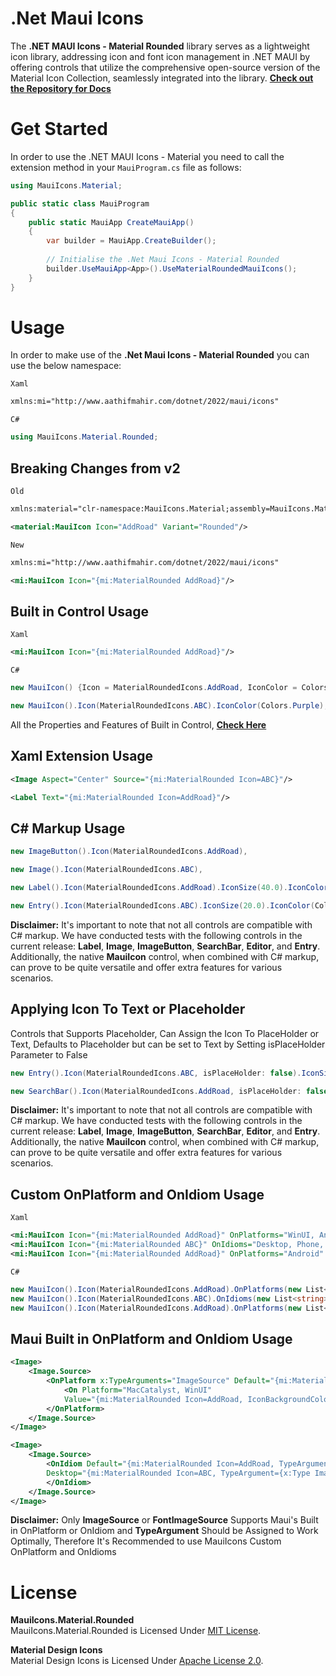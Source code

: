 # .Net Maui Icons

The **.NET MAUI Icons - Material Rounded** library serves as a lightweight icon library, addressing icon and font icon management in .NET MAUI by offering controls that utilize the comprehensive open-source version of the Material Icon Collection, seamlessly integrated into the library.
**[Check out the Repository for Docs](https://github.com/AathifMahir/MauiIcons)**

# Get Started
In order to use the .NET MAUI Icons - Material you need to call the extension method in your `MauiProgram.cs` file as follows:

```csharp
using MauiIcons.Material;

public static class MauiProgram
{
	public static MauiApp CreateMauiApp()
	{
		var builder = MauiApp.CreateBuilder();
		
		// Initialise the .Net Maui Icons - Material Rounded
		builder.UseMauiApp<App>().UseMaterialRoundedMauiIcons();
	}
}
```

# Usage


In order to make use of the **.Net Maui Icons - Material Rounded** you can use the below namespace:

`Xaml`

```xml
xmlns:mi="http://www.aathifmahir.com/dotnet/2022/maui/icons"
```

`C#`
```csharp
using MauiIcons.Material.Rounded;
```

## Breaking Changes from v2

`Old`

```xml
xmlns:material="clr-namespace:MauiIcons.Material;assembly=MauiIcons.Material"

<material:MauiIcon Icon="AddRoad" Variant="Rounded"/>
```

`New`

```xml
xmlns:mi="http://www.aathifmahir.com/dotnet/2022/maui/icons"

<mi:MauiIcon Icon="{mi:MaterialRounded AddRoad}"/>
```

## Built in Control Usage

`Xaml`
```xml
<mi:MauiIcon Icon="{mi:MaterialRounded AddRoad}"/>
```
`C#`
```csharp
new MauiIcon() {Icon = MaterialRoundedIcons.AddRoad, IconColor = Colors.Green};

new MauiIcon().Icon(MaterialRoundedIcons.ABC).IconColor(Colors.Purple);
```

All the Properties and Features of Built in Control, **[Check Here](https://github.com/AathifMahir/MauiIcons)**


## Xaml Extension Usage
```xml
<Image Aspect="Center" Source="{mi:MaterialRounded Icon=ABC}"/>

<Label Text="{mi:MaterialRounded Icon=AddRoad}"/>
```

## C# Markup Usage

```csharp
new ImageButton().Icon(MaterialRoundedIcons.AddRoad),

new Image().Icon(MaterialRoundedIcons.ABC),

new Label().Icon(MaterialRoundedIcons.AddRoad).IconSize(40.0).IconColor(Colors.Red),

new Entry().Icon(MaterialRoundedIcons.ABC).IconSize(20.0).IconColor(Colors.Aqua),
```

**Disclaimer:** It's important to note that not all controls are compatible with C# markup. We have conducted tests with the following controls in the current release: **Label**, **Image**, **ImageButton**, **SearchBar**, **Editor**, and **Entry**. Additionally, the native **MauiIcon** control, when combined with C# markup, can prove to be quite versatile and offer extra features for various scenarios.

## Applying Icon To Text or Placeholder
Controls that Supports Placeholder, Can Assign the Icon To PlaceHolder or Text, 
Defaults to Placeholder but can be set to Text by Setting isPlaceHolder Parameter to False

```csharp
new Entry().Icon(MaterialRoundedIcons.ABC, isPlaceHolder: false).IconSize(20.0).IconColor(Colors.Aqua);

new SearchBar().Icon(MaterialRoundedIcons.AddRoad, isPlaceHolder: false);
```

**Disclaimer:** It's important to note that not all controls are compatible with C# markup. We have conducted tests with the following controls in the current release: **Label**, **Image**, **ImageButton**, **SearchBar**, **Editor**, and **Entry**. Additionally, the native **MauiIcon** control, when combined with C# markup, can prove to be quite versatile and offer extra features for various scenarios.

## Custom OnPlatform and OnIdiom Usage
`Xaml`

```xml
<mi:MauiIcon Icon="{mi:MaterialRounded AddRoad}" OnPlatforms="WinUI, Android, MacCatalyst"/>
<mi:MauiIcon Icon="{mi:MaterialRounded ABC}" OnIdioms="Desktop, Phone, Tablet"/>
<mi:MauiIcon Icon="{mi:MaterialRounded AddRoad}" OnPlatforms="Android" OnIdioms="Phone"/>
```

`C#`
```csharp
new MauiIcon().Icon(MaterialRoundedIcons.AddRoad).OnPlatforms(new List<string>{"WinUI", "Android"});
new MauiIcon().Icon(MaterialRoundedIcons.ABC).OnIdioms(new List<string>{"Desktop", "Phone"});
new MauiIcon().Icon(MaterialRoundedIcons.AddRoad).OnPlatforms(new List<string>{"WinUI", "Android"}).OnIdioms(new List<string>{"Desktop", "Phone"});
```

## Maui Built in OnPlatform and OnIdiom Usage

```xml
<Image>
    <Image.Source>
        <OnPlatform x:TypeArguments="ImageSource" Default="{mi:MaterialRounded Icon=ABC, TypeArgument={x:Type ImageSource}}">
            <On Platform="MacCatalyst, WinUI" 
			Value="{mi:MaterialRounded Icon=AddRoad, IconBackgroundColor=Cyan, TypeArgument={x:Type ImageSource}}"/>
        </OnPlatform>
    </Image.Source>
</Image>

<Image>
    <Image.Source>
        <OnIdiom Default="{mi:MaterialRounded Icon=AddRoad, TypeArgument={x:Type ImageSource}}" 
		Desktop="{mi:MaterialRounded Icon=ABC, TypeArgument={x:Type ImageSource}}">
        </OnIdiom>
    </Image.Source>
</Image>

```
**Disclaimer:**  Only **ImageSource** or **FontImageSource** Supports Maui's Built in OnPlatform or OnIdiom and **TypeArgument** Should be Assigned to Work Optimally, Therefore It's Recommended to use MauiIcons Custom OnPlatform and OnIdioms


# License

**MauiIcons.Material.Rounded**  
MauiIcons.Material.Rounded is Licensed Under [MIT License](https://github.com/AathifMahir/MauiIcons/blob/master/LICENSE).

**Material Design Icons**  
Material Design Icons is Licensed Under [Apache License 2.0](https://github.com/google/material-design-icons/blob/master/LICENSE).


